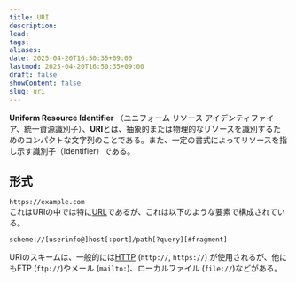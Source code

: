 ```yaml
---
title: URI
description: 
lead: 
tags: 
aliases: 
date: 2025-04-20T16:50:35+09:00
lastmod: 2025-04-20T16:50:35+09:00
draft: false
showContent: false
slug: uri
---
```

**Uniform Resource Identifier** （ユニフォーム リソース アイデンティファイア、統一資源識別子）、**URI**とは、抽象的または物理的なリソースを識別するためのコンパクトな文字列のことである。また、一定の書式によってリソースを指し示す識別子（Identifier）である。

## 形式
`https://example.com`  
これはURIの中では特に[URL](URL.md)であるが、これは以下のような要素で構成されている。

```code
scheme://[userinfo@]host[:port]/path[?query][#fragment]
```

URIのスキームは、一般的には[HTTP](application/http/HTTP.md) (`http://`, `https://`) が使用されるが、他にもFTP (`ftp://`)やメール (`mailto:`)、ローカルファイル (`file://`)などがある。